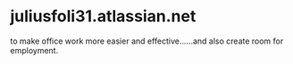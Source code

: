 # juliusfoli31.atlassian.net
to make office work more easier and effective......and also create room for employment.
